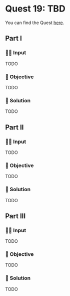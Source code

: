 # Quest 19: TBD

You can find the Quest [here](https://everybody.codes/event/2024/quests/19).

## Part I

### ✍🏼 Input

TODO

### 🎯 Objective

TODO

### 📜 Solution

TODO

## Part II

### ✍🏼 Input

TODO

### 🎯 Objective

TODO

### 📜 Solution

TODO

## Part III

### ✍🏼 Input

TODO

### 🎯 Objective

TODO

### 📜 Solution

TODO
